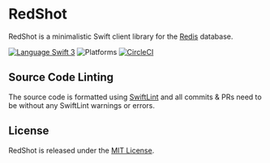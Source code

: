 # RedShot

RedShot is a minimalistic Swift client library for the [Redis](http://redis.io/) database.

[![Language Swift 3](https://img.shields.io/badge/Language-Swift%203-orange.svg)](https://swift.org) ![Platforms](https://img.shields.io/badge/Platforms-Docker%20%7C%20Linux%20%7C%20macOS-blue.svg) [![CircleCI](https://circleci.com/gh/bermudadigitalstudio/Redshot/tree/master.svg?style=shield)](https://circleci.com/gh/bermudadigitalstudio/Redshot/tree/master)


## Source Code Linting

The source code is formatted using [SwiftLint](https://github.com/realm/SwiftLint) and all commits & PRs need to be without any SwiftLint warnings or errors.


## License

RedShot is released under the [MIT License](https://github.com/bermudadigitalstudio/redshot/blob/master/LICENSE.txt).
